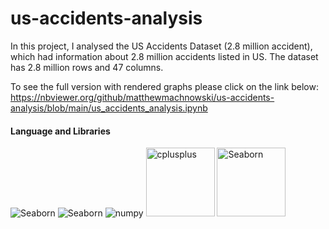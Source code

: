 # us-accidents-analysis
In this project, I analysed the US Accidents Dataset (2.8 million accident), which had information about 2.8 million accidents listed in US. The dataset has 2.8 million rows and 47 columns. 

To see the full version with rendered graphs please click on the link below:
https://nbviewer.org/github/matthewmachnowski/us-accidents-analysis/blob/main/us_accidents_analysis.ipynb

#### Language and Libraries

<p>
<a><img src="https://img.shields.io/badge/Python-FFD43B?style=for-the-badge&logo=python&logoColor=darkgreen" alt="Seaborn"/></a>
<a><img src="https://img.shields.io/badge/Pandas-2C2D72?style=for-the-badge&logo=pandas&logoColor=white" alt="Seaborn"/></a>
<a><img src="https://img.shields.io/badge/Numpy-777BB4?style=for-the-badge&logo=numpy&logoColor=white" alt="numpy"/></a>
 <a><img src="https://matplotlib.org/_static/logo2_compressed.svg" alt="cplusplus" width="110"/></a>
<a><img src="https://seaborn.pydata.org/_static/logo-wide-lightbg.svg" alt="Seaborn"width="110"/></a>
</p>
